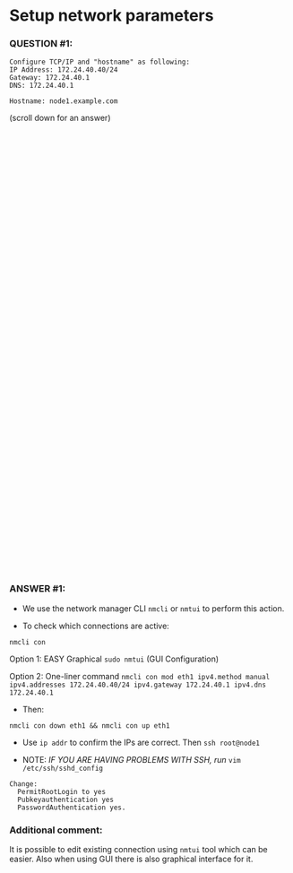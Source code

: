 # Setup network parameters
### QUESTION #1:
```
Configure TCP/IP and "hostname" as following:  
IP Address: 172.24.40.40/24 
Gateway: 172.24.40.1 
DNS: 172.24.40.1

Hostname: node1.example.com 
```

(scroll down for an answer)
<br/><br/><br/><br/><br/><br/><br/><br/><br/><br/><br/><br/><br/><br/><br/><br/><br/><br/><br/><br/><br/><br/><br/><br/>
<br/><br/><br/><br/><br/><br/><br/><br/><br/><br/><br/><br/><br/><br/><br/><br/><br/><br/><br/><br/><br/><br/><br/><br/>

### ANSWER #1:
* We use the network manager CLI ```nmcli``` or ```nmtui``` to perform this action.

* To check which connections are active:
```
nmcli con
```

Option 1: EASY Graphical
```sudo nmtui``` (GUI Configuration)   

Option 2: One-liner command
```nmcli con mod eth1 ipv4.method manual ipv4.addresses 172.24.40.40/24 ipv4.gateway 172.24.40.1 ipv4.dns 172.24.40.1```   

* Then:
```
nmcli con down eth1 && nmcli con up eth1
```
* Use ```ip addr``` to confirm the IPs are correct.  Then ```ssh root@node1``` 

* NOTE: *IF YOU ARE HAVING PROBLEMS WITH SSH, run* ```vim /etc/ssh/sshd_config```
```
Change:
  PermitRootLogin to yes
  Pubkeyauthentication yes
  PasswordAuthentication yes. 
```

  
### Additional comment:
It is possible to edit existing connection using ```nmtui``` tool which can be easier. 
Also when using GUI there is also graphical interface for it.
